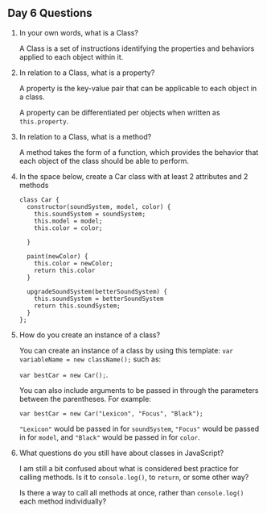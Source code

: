 ## Day 6 Questions

1. In your own words, what is a Class?

    A Class is a set of instructions identifying the properties and behaviors applied to each object within it.

1. In relation to a Class, what is a property?

    A property is the key-value pair that can be applicable to each object in a class.

    A property can be differentiated per objects when written as `this.property`.

1. In relation to a Class, what is a method?

    A method takes the form of a function, which provides the behavior that each object of the class should be able to perform.

1. In the space below, create a Car class with at least 2 attributes and 2 methods

    ```
    class Car {
      constructor(soundSystem, model, color) {
        this.soundSystem = soundSystem;
        this.model = model;
        this.color = color;

      }

      paint(newColor) {
        this.color = newColor;
        return this.color
      }

      upgradeSoundSystem(betterSoundSystem) {
        this.soundSystem = betterSoundSystem
        return this.soundSystem;
      }  
    };
    ```

1. How do you create an instance of a class?

    You can create an instance of a class by using this template: `var variableName = new className();` such as:

    `var bestCar = new Car();`.  

    You can also include arguments to be passed in through the parameters between the parentheses.  For example:

    `var bestCar = new Car("Lexicon", "Focus", "Black");`

    `"Lexicon"` would be passed in for `soundSystem`, `"Focus"` would be passed in for `model`, and `"Black"` would be passed in for `color`.

1. What questions do you still have about classes in JavaScript?

    I am still a bit confused about what is considered best practice for calling methods.  Is it to `console.log()`, to `return`, or some other way?

    Is there a way to call all methods at once, rather than `console.log()` each method individually?
